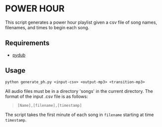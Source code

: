 # POWER HOUR

This script generates a power hour playlist given a csv file of song names, filenames, and times to begin each song.

## Requirements
- [pydub](http://pydub.com/)

## Usage
`python generate_ph.py <input-csv> <output-mp3> <transition-mp3>`

All audio files must be in a directory 'songs' in the current directory.
The format of the input .csv file is as follows: 
> `[Name],[filename],[timestamp]`

The script takes the first minute of each song in `filename` starting at time `timestamp`.
